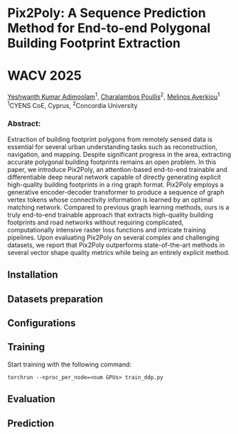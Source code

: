 # Pix2Poly: A Sequence Prediction Method for End-to-end Polygonal Building Footprint Extraction

# WACV 2025

[Yeshwanth Kumar Adimoolam]()<sup>1</sup>, [Charalambos Poullis]()<sup>2</sup>, [Melinos Averkiou]()<sup>1</sup><br>
<sup>1</sup>CYENS CoE, Cyprus, <sup>2</sup>Concordia University

### Abstract:

Extraction of building footprint polygons from remotely sensed data is essential for several urban understanding tasks such as reconstruction, navigation, and mapping. Despite significant progress in the area, extracting accurate polygonal building footprints remains an open problem. In this paper, we introduce Pix2Poly, an attention-based end-to-end trainable and differentiable deep neural network capable of directly generating explicit high-quality building footprints in a ring graph format. Pix2Poly employs a generative encoder-decoder transformer to produce a sequence of graph vertex tokens whose connectivity information is learned by an optimal matching network. Compared to previous graph learning methods, ours is a truly end-to-end trainable approach that extracts high-quality building footprints and road networks without requiring complicated, computationally intensive raster loss functions and intricate training pipelines. Upon evaluating Pix2Poly on several complex and challenging datasets, we report that Pix2Poly outperforms state-of-the-art methods in several vector shape quality metrics while being an entirely explicit method.

## Installation

## Datasets preparation

## Configurations

## Training

Start training with the following command:

```
torchrun --nproc_per_node=<num GPUs> train_ddp.py 
```

## Evaluation

## Prediction
